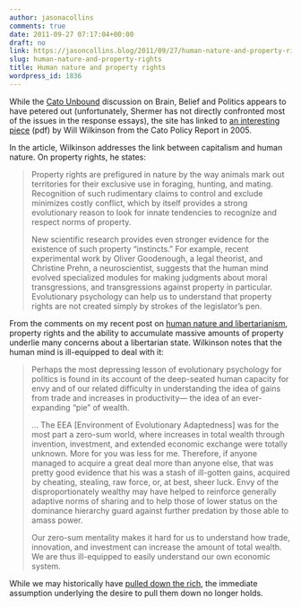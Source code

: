 ```yaml
---
author: jasonacollins
comments: true
date: 2011-09-27 07:17:04+00:00
draft: no
link: https://jasoncollins.blog/2011/09/27/human-nature-and-property-rights/
slug: human-nature-and-property-rights
title: Human nature and property rights
wordpress_id: 1836
---
```


While the [Cato Unbound](http://www.cato-unbound.org/) discussion on Brain, Belief and Politics appears to have petered out (unfortunately, Shermer has not directly confronted most of the issues in the response essays), the site has linked to [an interesting piece](http://www.cato.org/pubs/policy_report/v27n1/cpr-27n1-1.pdf) (pdf) by Will Wilkinson from the Cato Policy Report in 2005.

In the article, Wilkinson addresses the link between capitalism and human nature. On property rights, he states:


<blockquote>Property rights are prefigured in nature by the way animals mark out territories for their exclusive use in foraging, hunting, and mating. Recognition of such rudimentary claims to control and exclude minimizes costly conflict, which by itself provides a strong evolutionary reason to look for innate tendencies to recognize and respect norms of property.

New scientific research provides even stronger evidence for the existence of such property “instincts.” For example, recent experimental work by Oliver Goodenough, a legal theorist, and Christine Prehn, a neuroscientist, suggests that the human mind evolved specialized modules for making judgments about moral transgressions, and transgressions against property in particular. Evolutionary psychology can help us to understand that property rights are not created simply by strokes of the legislator’s pen.</blockquote>


From the comments on my recent post on [human nature and libertarianism](https://jasoncollins.blog/2011/09/human-nature-and-libertarianism/), property rights and the ability to accumulate massive amounts of property underlie many concerns about a libertarian state. Wilkinson notes that the human mind is ill-equipped to deal with it:


<blockquote>Perhaps the most depressing lesson of evolutionary psychology for politics is found in its account of the deep-seated human capacity for envy and of our related difficulty in understanding the idea of gains from trade and increases in productivity— the idea of an ever-expanding “pie” of wealth.

… The EEA [Environment of Evolutionary Adaptedness] was for the most part a zero-sum world, where increases in total wealth through invention, investment, and extended economic exchange were totally unknown. More for you was less for me. Therefore, if anyone managed to acquire a great deal more than anyone else, that was pretty good evidence that his was a stash of ill-gotten gains, acquired by cheating, stealing, raw force, or, at best, sheer luck. Envy of the disproportionately wealthy may have helped to reinforce generally adaptive norms of sharing and to help those of lower status on the dominance hierarchy guard against further predation by those able to amass power.

Our zero-sum mentality makes it hard for us to understand how trade, innovation, and investment can increase the amount of total wealth. We are thus ill-equipped to easily understand our own economic system.</blockquote>


While we may historically have [pulled down the rich](https://jasoncollins.blog/2011/09/brooks-on-hunter-gatherers-and-egalitarianism/), the immediate assumption underlying the desire to pull them down no longer holds.
